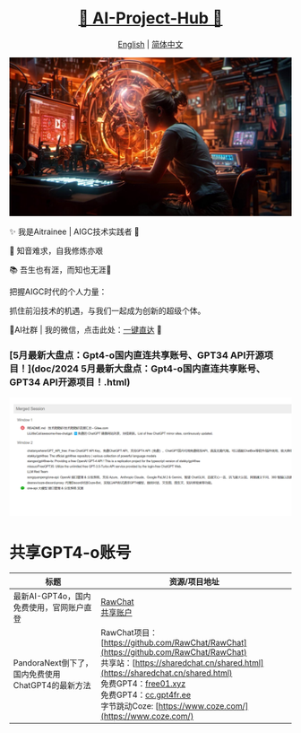 <h1 align="center">
  <a href="https://github.com/Ai-trainee/AI-Project-Hub">🌟 AI-Project-Hub 🌟</a>
</h1>

<p align="center">
  <a href="README.md">English</a> |
  <a href="docs/languages/README_cn.md">简体中文</a>
</p>

![Design 2.png](doc/1.jpg)


✨ 我是Aitrainee | AIGC技术实践者 🚀 

🎵 知音难求，自我修炼亦艰

📚 吾生也有涯，而知也无涯🌌

把握AIGC时代的个人力量：

抓住前沿技术的机遇，与我们一起成为创新的超级个体。 

🎉AI社群 | 我的微信，点击此处：<a href="https://mlink.cc/aitrainee">一键直达</a> 🚀


### [5月最新大盘点：Gpt4-o国内直连共享账号、GPT34 API开源项目！](doc/2024 5月最新大盘点：Gpt4-o国内直连共享账号、GPT34 API开源项目！.html)

![img.png](doc/img.png)


 
# 共享GPT4-o账号
| **标题**                                                                                    | **资源/项目地址**                                                                                                                                                                                                                                                                                                           |
|-------------------------------------------------------------------------------------------|-----------------------------------------------------------------------------------------------------------------------------------------------------------------------------------------------------------------------------------------------------------------------------------------------------------------------
| 最新AI-GPT4o，国内免费使用，官网账户直登                                                         | [RawChat](https://chat.rawchat.cc/) <br>  [共享账户](doc/共享账号/1.md)                                                                                                                                                                                                                                                       |
| PandoraNext倒下了，国内免费使用ChatGPT4的最新方法                                                | RawChat项目：[https://github.com/RawChat/RawChat](https://github.com/RawChat/RawChat)<br>共享站：[https://sharedchat.cn/shared.html](https://sharedchat.cn/shared.html)<br>免费GPT4：[free01.xyz](http://free01.xyz)<br>免费GPT4：[cc.gpt4fr.ee](https://cc.gpt4fr.ee)<br>字节跳动Coze: [https://www.coze.com/](https://www.coze.com/) |
